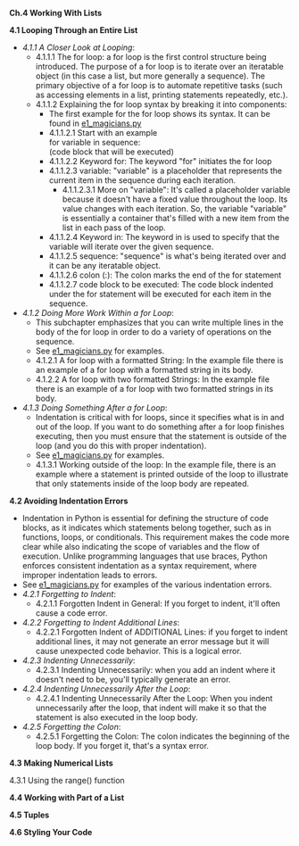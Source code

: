 **Ch.4 Working With Lists**

**4.1 Looping Through an Entire List**
- *4.1.1 A Closer Look at Looping*:
    - 4.1.1.1 The for loop: a for loop is the first control structure being introduced. The purpose of a for loop is to iterate over an iteratable object (in this case a list, but more generally a sequence). The primary objective of a for loop is to automate repetitive tasks (such as accessing elements in a list, printing statements repeatedly, etc.).
    - 4.1.1.2 Explaining the for loop syntax by breaking it into components:
        - The first example for the for loop shows its syntax. It can be found in [e1_magicians.py](https://github.com/chloenumber1/intro-python/blob/main/chapter_4/chapter_4_examples/e1_magicians.py)
        - 4.1.1.2.1 Start with an example\
        for variable in sequence:\
            (code block that will be executed)
        - 4.1.1.2.2 Keyword for: The keyword "for" initiates the for loop
        - 4.1.1.2.3 variable: "variable" is a placeholder that represents the current item in the sequence during each iteration.
            - 4.1.1.2.3.1 More on "variable": It's called a placeholder variable because it doesn't have a fixed value throughout the loop. Its value changes with each iteration. So, the variable "variable" is essentially a container that's filled with a new item from the list in each pass of the loop.
        - 4.1.1.2.4 Keyword in: The keyword in is used to specify that the variable will iterate over the given sequence.
        - 4.1.1.2.5 sequence: "sequence" is what's being iterated over and it can be any iteratable object. 
        - 4.1.1.2.6 colon (:): The colon marks the end of the for statement
        - 4.1.1.2.7 code block to be executed: The code block indented under the for statement will be executed for each item in the sequence.
- *4.1.2 Doing More Work Within a for Loop*:
    - This subchapter emphasizes that you can write multiple lines in the body of the for loop in order to do a variety of operations on the sequence.
    - See [e1_magicians.py](https://github.com/chloenumber1/intro-python/blob/main/chapter_4/chapter_4_examples/e1_magicians.py) for examples.
    - 4.1.2.1 A for loop with a formatted String: In the example file there is an example of a for loop with a formatted string in its body. 
    - 4.1.2.2 A for loop with two formatted Strings: In the example file there is an example of a for loop with two formatted strings in its body. 
- *4.1.3 Doing Something After a for Loop*:
    - Indentation is critical with for loops, since it specifies what is in and out of the loop. If you want to do something after a for loop finishes executing, then you must ensure that the statement is outside of the loop (and you do this with proper indentation).
    - See [e1_magicians.py](https://github.com/chloenumber1/intro-python/blob/main/chapter_4/chapter_4_examples/e1_magicians.py) for examples.
    - 4.1.3.1 Working outside of the loop: In the example file, there is an example where a statement is printed outside of the loop to illustrate that only statements inside of the loop body are repeated. 

**4.2 Avoiding Indentation Errors**
- Indentation in Python is essential for defining the structure of code blocks, as it indicates which statements belong together, such as in functions, loops, or conditionals. This requirement makes the code more clear while also indicating the scope of variables and the flow of execution. Unlike programming languages that use braces, Python enforces consistent indentation as a syntax requirement, where improper indentation leads to errors.
- See [e1_magicians.py](https://github.com/chloenumber1/intro-python/blob/main/chapter_4/chapter_4_examples/e1_magicians.py) for examples of the various indentation errors.
- *4.2.1 Forgetting to Indent*:
    - 4.2.1.1 Forgotten Indent in General: If you forget to indent, it'll often cause a code error.
- *4.2.2 Forgetting to Indent Additional Lines*:
    - 4.2.2.1 Forgotten Indent of ADDITIONAL Lines: if you forget to indent additional lines, it may not generate an error message but it will cause unexpected code behavior. This is a logical error. 
- *4.2.3 Indenting Unnecessarily*:
    - 4.2.3.1 Indenting Unnecessarily: when you add an indent where it doesn't need to be, you'll typically generate an error. 
- *4.2.4 Indenting Unnecessarily After the Loop*:
    - 4.2.4.1 Indenting Unnecessarily After the Loop: When you indent unnecessarily after the loop, that indent will make it so that the statement is also executed in the loop body.
- *4.2.5 Forgetting the Colon*:
    - 4.2.5.1 Forgetting the Colon: The colon indicates the beginning of the loop body. If you forget it, that's a syntax error.
    
**4.3 Making Numerical Lists**

4.3.1 Using the range() function

**4.4 Working with Part of a List**

**4.5 Tuples**

**4.6 Styling Your Code**